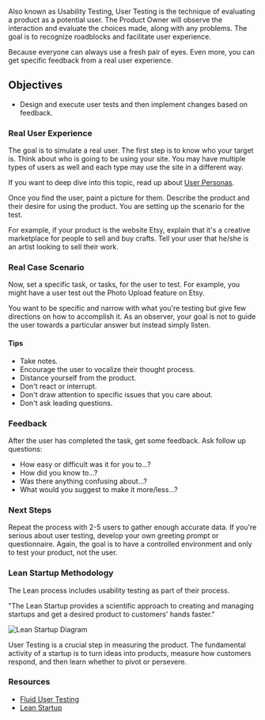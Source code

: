 Also known as Usability Testing, User Testing is the technique of evaluating a product as a potential user. The Product Owner will observe the interaction and evaluate the choices made, along with any problems. The goal is to recognize roadblocks and facilitate user experience.

Because everyone can always use a fresh pair of eyes. Even more, you can get specific feedback from a real user experience.

## Objectives

* Design and execute user tests and then implement changes based on feedback.

### Real User Experience

The goal is to simulate a real user. The first step is to know who your target is. Think about who is going to be using your site. You may have multiple types of users as well and each type may use the site in a different way.

If you want to deep dive into this topic, read up about [User Personas](https://www.smashingmagazine.com/2014/08/a-closer-look-at-personas-part-1/).

Once you find the user, paint a picture for them. Describe the product and their desire for using the product. You are setting up the scenario for the test.

For example, if your product is the website Etsy, explain that it's a creative marketplace for people to sell and buy crafts. Tell your user that he/she is an artist looking to sell their work.

### Real Case Scenario

Now, set a specific task, or tasks, for the user to test. For example, you might have a user test out the Photo Upload feature on Etsy.

You want to be specific and narrow with what you're testing but give few directions on how to accomplish it. As an observer, your goal is not to guide the user towards a particular answer but instead simply listen.

#### Tips

* Take notes.
* Encourage the user to vocalize their thought process.
* Distance yourself from the product.
* Don't react or interrupt.
* Don't draw attention to specific issues that you care about.
* Don't ask leading questions.

### Feedback

After the user has completed the task, get some feedback. Ask follow up questions:

* How easy or difficult was it for you to...?
* How did you know to...?
* Was there anything confusing about...?
* What would you suggest to make it more/less...?

### Next Steps

Repeat the process with 2-5 users to gather enough accurate data. If you're serious about user testing, develop your own greeting prompt or questionnaire. Again, the goal is to have a controlled environment and only to test your product, not the user.

### Lean Startup Methodology

The Lean process includes usability testing as part of their process.

"The Lean Startup provides a scientific approach to creating and managing startups and get a desired product to customers' hands faster."

![Lean Startup Diagram](http://theleanstartup.com/images/methodology_innovation.jpg)

User Testing is a crucial step in measuring the product. The fundamental activity of a startup is to turn ideas into products, measure how customers respond, and then learn whether to pivot or persevere.

### Resources

* [Fluid User Testing](https://wiki.fluidproject.org/display/fluid/User+Testing)
* [Lean Startup](http://theleanstartup.com/principles)
